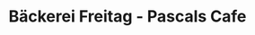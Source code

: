 ---
title: "Bäckerei Freitag - Pascals Cafe"
url: /sindelfingen/baeckerei-freitag-pascals-cafe/
shop: Bäckerei
---
